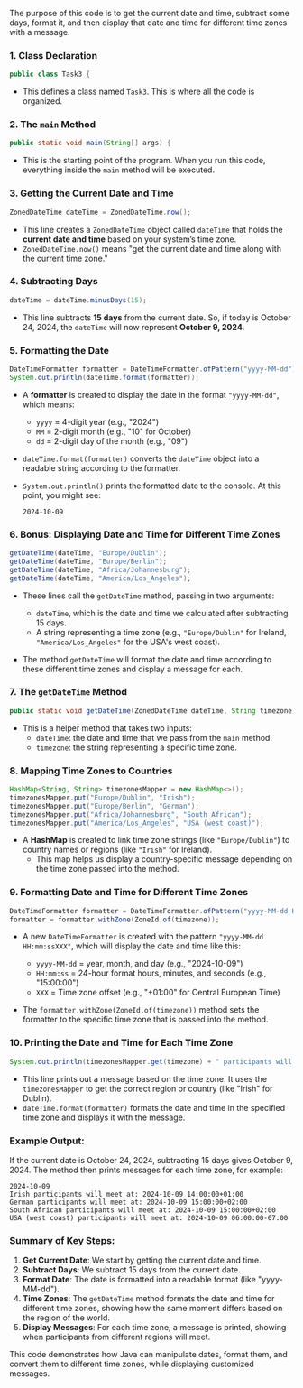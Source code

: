 The purpose of this code is to get the current date and time, subtract some days, format it, and then display that date and time for different time zones with a message.

### 1. **Class Declaration**
```java
public class Task3 {
```
- This defines a class named `Task3`. This is where all the code is organized.

### 2. **The `main` Method**
```java
public static void main(String[] args) {
```
- This is the starting point of the program. When you run this code, everything inside the `main` method will be executed.

### 3. **Getting the Current Date and Time**
```java
ZonedDateTime dateTime = ZonedDateTime.now();
```
- This line creates a `ZonedDateTime` object called `dateTime` that holds the **current date and time** based on your system’s time zone.
- `ZonedDateTime.now()` means "get the current date and time along with the current time zone."

### 4. **Subtracting Days**
```java
dateTime = dateTime.minusDays(15);
```
- This line subtracts **15 days** from the current date. So, if today is October 24, 2024, the `dateTime` will now represent **October 9, 2024**.

### 5. **Formatting the Date**
```java
DateTimeFormatter formatter = DateTimeFormatter.ofPattern("yyyy-MM-dd");
System.out.println(dateTime.format(formatter));
```
- A **formatter** is created to display the date in the format `"yyyy-MM-dd"`, which means:
    - `yyyy` = 4-digit year (e.g., "2024")
    - `MM` = 2-digit month (e.g., "10" for October)
    - `dd` = 2-digit day of the month (e.g., "09")

- `dateTime.format(formatter)` converts the `dateTime` object into a readable string according to the formatter.
- `System.out.println()` prints the formatted date to the console. At this point, you might see:
  ```
  2024-10-09
  ```

### 6. **Bonus: Displaying Date and Time for Different Time Zones**
```java
getDateTime(dateTime, "Europe/Dublin");
getDateTime(dateTime, "Europe/Berlin");
getDateTime(dateTime, "Africa/Johannesburg");
getDateTime(dateTime, "America/Los_Angeles");
```
- These lines call the `getDateTime` method, passing in two arguments:
    - `dateTime`, which is the date and time we calculated after subtracting 15 days.
    - A string representing a time zone (e.g., `"Europe/Dublin"` for Ireland, `"America/Los_Angeles"` for the USA's west coast).

- The method `getDateTime` will format the date and time according to these different time zones and display a message for each.

### 7. **The `getDateTime` Method**
```java
public static void getDateTime(ZonedDateTime dateTime, String timezone) {
```
- This is a helper method that takes two inputs:
    - `dateTime`: the date and time that we pass from the `main` method.
    - `timezone`: the string representing a specific time zone.

### 8. **Mapping Time Zones to Countries**
```java
HashMap<String, String> timezonesMapper = new HashMap<>();
timezonesMapper.put("Europe/Dublin", "Irish");
timezonesMapper.put("Europe/Berlin", "German");
timezonesMapper.put("Africa/Johannesburg", "South African");
timezonesMapper.put("America/Los_Angeles", "USA (west coast)");
```
- A **HashMap** is created to link time zone strings (like `"Europe/Dublin"`) to country names or regions (like `"Irish"` for Ireland).
    - This map helps us display a country-specific message depending on the time zone passed into the method.

### 9. **Formatting Date and Time for Different Time Zones**
```java
DateTimeFormatter formatter = DateTimeFormatter.ofPattern("yyyy-MM-dd HH:mm:ssXXX");
formatter = formatter.withZone(ZoneId.of(timezone));
```
- A new `DateTimeFormatter` is created with the pattern `"yyyy-MM-dd HH:mm:ssXXX"`, which will display the date and time like this:
    - `yyyy-MM-dd` = year, month, and day (e.g., "2024-10-09")
    - `HH:mm:ss` = 24-hour format hours, minutes, and seconds (e.g., "15:00:00")
    - `XXX` = Time zone offset (e.g., "+01:00" for Central European Time)

- The `formatter.withZone(ZoneId.of(timezone))` method sets the formatter to the specific time zone that is passed into the method.

### 10. **Printing the Date and Time for Each Time Zone**
```java
System.out.println(timezonesMapper.get(timezone) + " participants will meet at: " + dateTime.format(formatter));
```
- This line prints out a message based on the time zone. It uses the `timezonesMapper` to get the correct region or country (like "Irish" for Dublin).
- `dateTime.format(formatter)` formats the date and time in the specified time zone and displays it with the message.

### Example Output:
If the current date is October 24, 2024, subtracting 15 days gives October 9, 2024. The method then prints messages for each time zone, for example:
```
2024-10-09
Irish participants will meet at: 2024-10-09 14:00:00+01:00
German participants will meet at: 2024-10-09 15:00:00+02:00
South African participants will meet at: 2024-10-09 15:00:00+02:00
USA (west coast) participants will meet at: 2024-10-09 06:00:00-07:00
```

### Summary of Key Steps:
1. **Get Current Date**: We start by getting the current date and time.
2. **Subtract Days**: We subtract 15 days from the current date.
3. **Format Date**: The date is formatted into a readable format (like "yyyy-MM-dd").
4. **Time Zones**: The `getDateTime` method formats the date and time for different time zones, showing how the same moment differs based on the region of the world.
5. **Display Messages**: For each time zone, a message is printed, showing when participants from different regions will meet.

This code demonstrates how Java can manipulate dates, format them, and convert them to different time zones, while displaying customized messages.
